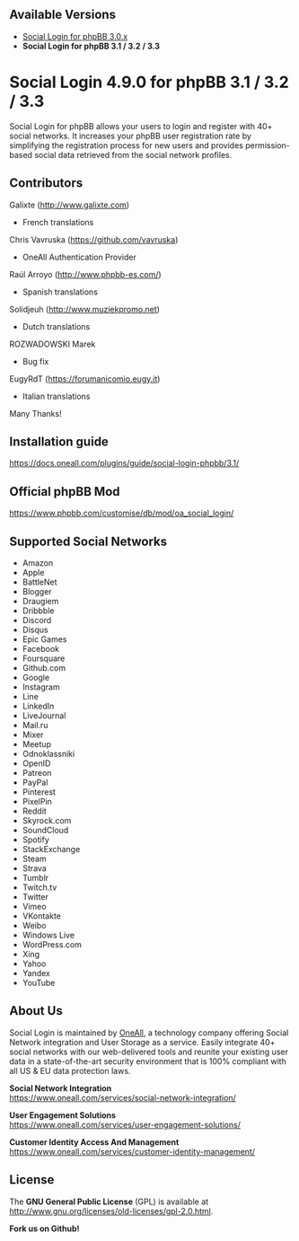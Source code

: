 ## Available Versions
* [Social Login for phpBB 3.0.x](https://github.com/oneall/social-login-phpbb/tree/phpbb/3.0.x)
* **Social Login for phpBB 3.1 / 3.2 / 3.3**


# Social Login 4.9.0 for phpBB 3.1 / 3.2 / 3.3

Social Login for phpBB allows your users to login and register with 40+ social networks. 
It increases your phpBB user registration rate by simplifying the registration process for 
new users and provides permission-based social data retrieved from the social network profiles.

## Contributors ##

Galixte (http://www.galixte.com)
* French translations

Chris Vavruska (https://github.com/vavruska)
* OneAll Authentication Provider
	
Raúl Arroyo (http://www.phpbb-es.com/)
* Spanish translations

Solidjeuh (http://www.muziekpromo.net)
* Dutch translations

ROZWADOWSKI Marek 
* Bug fix

EugyRdT (https://forumanicomio.eugy.it)
* Italian translations

Many Thanks!

## Installation guide
https://docs.oneall.com/plugins/guide/social-login-phpbb/3.1/

## Official phpBB Mod
https://www.phpbb.com/customise/db/mod/oa_social_login/
 

## Supported Social Networks
* Amazon
* Apple
* BattleNet
* Blogger
* Draugiem
* Dribbble
* Discord
* Disqus
* Epic Games
* Facebook
* Foursquare
* Github.com
* Google
* Instagram
* Line
* LinkedIn
* LiveJournal
* Mail.ru
* Mixer
* Meetup
* Odnoklassniki
* OpenID
* Patreon
* PayPal
* Pinterest
* PixelPin
* Reddit
* Skyrock.com		
* SoundCloud
* Spotify
* StackExchange
* Steam
* Strava
* Tumblr
* Twitch.tv
* Twitter
* Vimeo
* VKontakte
* Weibo
* Windows Live
* WordPress.com
* Xing
* Yahoo
* Yandex
* YouTube

## About Us
Social Login is maintained by [OneAll](https://www.oneall.com/), a technology company offering Social Network integration 
and User Storage as a service. Easily integrate 40+ social networks with our web-delivered tools and reunite your 
existing user data in a state-of-the-art security environment that is 100% compliant with all US & EU data protection laws. 

**Social Network Integration**  
https://www.oneall.com/services/social-network-integration/

**User Engagement Solutions**  
https://www.oneall.com/services/user-engagement-solutions/

**Customer Identity Access And Management**  
https://www.oneall.com/services/customer-identity-management/

## License
The **GNU General Public License** (GPL) is available at http://www.gnu.org/licenses/old-licenses/gpl-2.0.html.

**Fork us on Github!**
